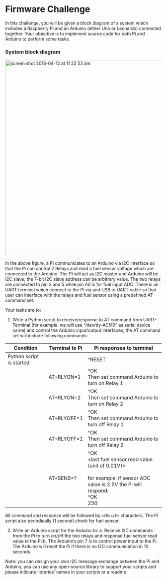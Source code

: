 # Firmware Challenge

In this challenge, you will be given a block diagram of a system which includes a Raspberry Pi and an Arduino (either Uno or Leonardo) connected together. Your objective is to implement source code for both Pi and Arduino to perform some tasks.

### System block diagram
<img width="628" alt="screen shot 2018-04-12 at 11 22 53 am" src="https://user-images.githubusercontent.com/5736715/38654811-de1d4dfa-3e43-11e8-832d-6d1f3cf5a3ec.png">

In the above figure, a PI communicates to an Arduino via I2C interface so that the Pi can control 2 Relays and read a fuel sensor voltage which are connected to the Arduino. The Pi will act as I2C master and Arduino will be I2C slave; the 7-bit I2C slave address can be arbitrary value. The two relays are connected to pin 3 and 5 while pin A0 is for fuel input ADC. There is an UART terminal which connect to the Pi via and USB to UART cable so that user can interface with the ralays and fuel sensor using a predefined AT command set.


Your tasks are to:
1. Write a Python script to receive/response to AT command from UART-Terminal (for example: we will use “/dev/tty-ACM0” as serial device name) and control the Arduino input/output interfaces, the AT command set will include following commands:

| Condition                | Terminal to Pi | Pi responses to terminal                                                                                                 |
|--------------------------|----------------|--------------------------------------------------------------------------------------------------------------------------|
| Python script is started |                | ^RESET                                                                                                                   |
|                          | AT+RLYON=1     | ^OK<br />Then set command Arduino to turn on Relay 1                                                                          |
|                          | AT+RLYON=2     | ^OK<br />Then set command Arduino to turn on Relay 2                                                                          |
|                          | AT+RLYOFF=1    | ^OK<br />Then set command Arduino to turn off Relay 1                                                                         |
|                          | AT+RLYOFF=1    | ^OK<br />Then set command Arduino to turn off Relay 2                                                                         |
|                          | AT+SENS=?      | ^OK<br /><last fuel sensor read value (unit of 0.01V)><br /><br />for example: if sensor ADC value is 2.5V the Pi will respond: <br />^OK<br />250 |

All command and response will be followed by `<CR><LF>` characters. The Pi script also periodically (1 second) check for fuel sensor.



2. Write an Arduino script for the Arduino to:
  a. Receive I2C commands from the Pi to turn on/off the two relays and response fuel sensor read value to the Pi
  b. The Arduino’s pin 7 is to control power input to the Pi. The Arduino will reset the Pi if there is no I2C communication in 10 seconds

Note: you can design your own I2C message exchange between the Pi and Arduino, you can use any open-source library to support your scripts and please indicate libraries’ names in your scripts or a readme.
